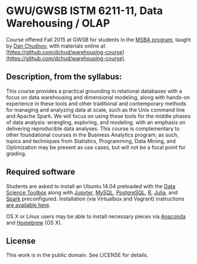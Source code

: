 # GWU/GWSB ISTM 6211-11, Data Warehousing / OLAP

Course offered Fall 2015 at GWSB for students in the [MSBA 
program](http://www.gwanalytics.org/), taught by [Dan 
Chudnov](https://github.com/dchud), with materials online at
[https://github.com/dchud/warehousing-course](https://github.com/dchud/warehousing-course).


## Description, from the syllabus:

This course provides a practical grounding in relational databases
with a focus on data warehousing and dimensional modeling, along
with hands-on experience in these tools and other traditional and
contemporary methods for managing and analyzing data at scale, such
as the Unix command line and Apache Spark.  We will focus on using
these tools for the middle phases of data analysis: wrangling,
exploring, and modeling, with an emphasis on delivering reproducible
data analyses.  This course is complementary to other foundational
courses in the Business Analytics program; as such, topics and
techniques from Statistics, Programming, Data Mining, and Optimization
may be present as use cases, but will not be a focal point for
grading.


## Required software

Students are asked to install an Ubuntu 14.04 preloaded with the
[Data Science Toolbox](datasciencetoolbox.org) along with 
[Jupyter](http://jupyter.org/), [MySQL](https://www.mysql.com/), 
[PostgreSQL](http://www.postgresql.org/), [R](https://www.r-project.org/),
[Julia](http://julialang.org/), and [Spark](http://spark.apache.org/)
preconfigured. Installation (via Virtualbox and Vagrant) instructions 
[are available 
here](https://github.com/dchud/warehousing-course/blob/master/README-vm-installation.txt).

OS X or Linux users may be able to install necessary pieces via
[Anaconda](https://store.continuum.io/cshop/anaconda/) and
[Homebrew](http://brew.sh/) (OS X).


## License

This work is in the public domain.  See LICENSE for details.
